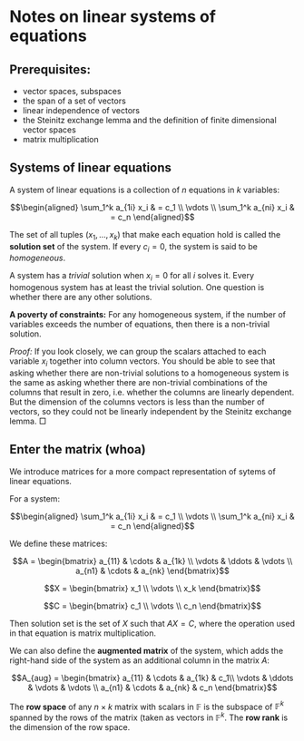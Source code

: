 # Notes on linear systems of equations

## Prerequisites: 
 - vector spaces, subspaces
 - the span of a set of vectors
 - linear independence of vectors
 - the Steinitz exchange lemma and the definition of finite dimensional vector spaces
 - matrix multiplication


## Systems of linear equations

A system of linear equations is a collection of $n$ equations in $k$ variables:

$$\begin{aligned}
\sum_1^k a_{1i} x_i & = c_1 \\
\vdots \\
\sum_1^k a_{ni} x_i & = c_n
\end{aligned}$$

The set of all tuples $(x_1, \ldots, x_k)$ that make each equation hold is called the **solution set** of the system. If every $c_i = 0$, the system is said to be *homogeneous*.

A system has a *trivial* solution when $x_i = 0$ for all $i$ solves it. Every homogenous system has at least the trivial solution. One question is whether there are any other solutions.

**A poverty of constraints:** For any homogeneous system, if the number of variables exceeds the number of equations, then there is a non-trivial solution.

*Proof:* If you look closely, we can group the scalars attached to each variable $x_i$ together into column vectors. You should be able to see that asking whether there are non-trivial solutions to a homogeneous system is the same as asking whether there are non-trivial combinations of the columns that result in zero, i.e. whether the columns are linearly dependent. But the dimension of the columns vectors is less than the number of vectors, so they could not be linearly independent by the Steinitz exchange lemma. $\Box$

## Enter the matrix (whoa)

We introduce matrices for a more compact representation of sytems of linear equations.

For a system:

$$\begin{aligned}
\sum_1^k a_{1i} x_i & = c_1 \\
\vdots \\
\sum_1^k a_{ni} x_i & = c_n
\end{aligned}$$

We define these matrices:

$$A = \begin{bmatrix} a_{11} & \cdots & a_{1k} \\
\vdots & \ddots & \vdots \\
a_{n1} & \cdots & a_{nk} \end{bmatrix}$$

$$X = \begin{bmatrix} x_1 \\
\vdots \\
x_k \end{bmatrix}$$

$$C = \begin{bmatrix} c_1 \\
\vdots \\
c_n \end{bmatrix}$$

Then solution set is the set of $X$ such that $AX = C$, where the operation used in that equation is matrix multiplication.

We can also define the **augmented matrix** of the system, which adds the right-hand side of the system as an additional column in the matrix $A$:

$$A_{aug} = \begin{bmatrix} a_{11} & \cdots & a_{1k} & c_1\\
\vdots & \ddots & \vdots & \vdots \\
a_{n1} & \cdots & a_{nk} & c_n \end{bmatrix}$$

The **row space** of any $n \times k$ matrix with scalars in $\mathbb{F}$ is the subspace of $\mathbb{F}^k$ spanned by the rows of the matrix (taken as vectors in $\mathbb{F}^k$. The **row rank** is the dimension of the row space.

